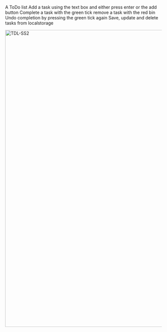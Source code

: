 
A ToDo list 
Add a task using the text box and either press enter or the add button
Complete a task with the green tick
remove a task with the red bin
Undo completion by pressing the green tick again
Save, update and delete tasks from localstorage

<img width="956" alt="TDL-SS2" src="https://user-images.githubusercontent.com/59945702/194782667-d97638a2-ea16-4f27-bbfa-c99ea359fd2c.png">
